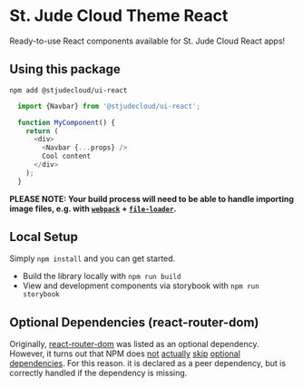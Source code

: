 # St. Jude Cloud Theme React

Ready-to-use React components available for St. Jude Cloud React apps!

## Using this package

`npm add @stjudecloud/ui-react`

```javascript
  import {Navbar} from '@stjudecloud/ui-react';

  function MyComponent() {
    return (
      <div>
        <Navbar {...props} />
        Cool content
      </div>
    );
  }
```

**PLEASE NOTE: Your build process will need to be able to handle importing image files, e.g. with [`webpack`](https://webpack.js.org/) + [`file-loader`](https://www.npmjs.com/package/file-loader).**

## Local Setup

Simply `npm install` and you can get started.

- Build the library locally with `npm run build`
- View and development components via storybook with `npm run storybook`

## Optional Dependencies (react-router-dom)

Originally, [react-router-dom](https://github.com/ReactTraining/react-router/tree/master/packages/react-router-dom) was listed as an optional dependency. However, it turns out that NPM does [not](https://github.com/npm/npm/issues/20934) [actually](https://github.com/npm/npm/issues/17633) [skip](https://github.com/npm/npm/issues/20934) [optional](https://npm.community/t/npm-ci-no-optional/6054) [dependencies](https://github.com/npm/npm/issues/14185). For this reason. it is declared as a peer dependency, but is correctly handled if the dependency is missing.
